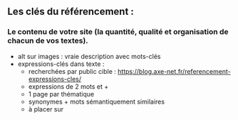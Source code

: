## Les clés du référencement :

### Le contenu de votre site (la quantité, qualité et organisation de chacun de vos textes).
- alt sur images : vraie description avec mots-clés
- expressions-clés dans texte :
  - recherchées par public cible : https://blog.axe-net.fr/referencement-expressions-cles/
  - expressions de 2 mots et + 
  - 1 page par thématique
  - synonymes + mots sémantiquement similaires
  - à placer sur <title> : balise unique sur chacune des pages de votre site avec expression-clé de la page
  - <h1> et sous titres puis 1er <p> qui suit chaque titre
  - <strong> mots importants
  - /!\ à ne pas être répétitif
  - textes des liens
  - robots détestent déteste ce qui est visible pour eux, mais pas pour l'internaute
  - position expressions clés dans texte (cf image)
  
### L'architecture du site (la manière dont les pages sont constituées et liées entre elles).
- Accès aux pages importantes du site en HomePage
- Liens internes (entre pages) sur mots-clés
- URL avec mots clés et tirets
  
### Les liens hypertextes qui pointent vers votre site (à partir d'autres sites)
- Réseaux sociaux
- Sites partenaires pouvant ajouter votre site au leur :
  - sans faire de liens réciproques : A vers B et B vers A
  - liens dans le contenu éditorial sur des mots-clés
  - sites et pages à la thématique complémentaire, similaire ou adjacente
  - https://www.webconversion.fr/seo-un-bon-backlink/
  - https://www.journalducm.com/liens-dofollow-et-nofollow
  
### Balise Keywords en <head> à fuir, utile pour trouver mots-clés chez concurrents

### BALISE META DESCRIPTION <head> pour le public cible
  - verbes d'action (ex : "comparer") pour faire prendre l'initiative du clic à l'internaute.
  - indiquer un avantage donné à l'internaute (ex : "gagnez, profitez de, télécharger gratuitement")
  - 150 caractères : lecture rapide et efficace type slogan
  - expressions clées des utilisateurs (repris en gras dans barre navigation Google)

### Autres
- rapidité d'affichage d'un site
- taux de rebond (doit être faible : visiteurs qui cliquent et partent de suite)
- vrai nom de domaine et un hébergement
- outils de référencement : https://blog.axe-net.fr/referencement-9-outils-referencement/
